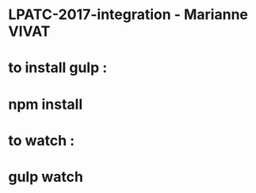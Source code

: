 # LPATC-2017-integration - Marianne VIVAT

# to install gulp :
# npm install
#
# to watch :
# gulp watch

